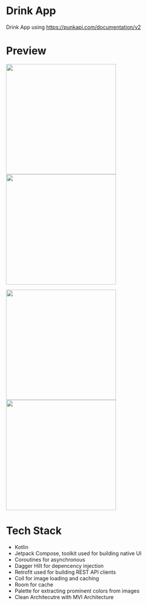 # Drink App
Drink App using https://punkapi.com/documentation/v2
# Preview
<p float="left">
  <img src="https://user-images.githubusercontent.com/60933239/218740424-e5c9766c-de89-499a-ac9f-cbefe5805fb2.png" width="300" />
  <img src="https://user-images.githubusercontent.com/60933239/218740516-2bab8f93-6860-4175-836a-b8a2f7e4cce0.png" width="300" /> 
</p>

<p float="left">
  <img src="https://user-images.githubusercontent.com/60933239/218740589-91ce4546-bae7-449a-bd7d-d414a89e989b.png" width="300"/>
  <img src="https://user-images.githubusercontent.com/60933239/218740648-f349c187-b949-4dc0-9ca7-050709096949.png" width="300"/>
</p>

# Tech Stack
- Kotlin
- Jetpack Compose, toolkit used for building native UI
- Coroutines for asynchronous
- Dagger Hilt for depencency injection
- Retrofit used for building REST API clients
- Coil for image loading and caching
- Room for cache
- Palette for extracting prominent colors from images
- Clean Architecutre with MVI Architecture
